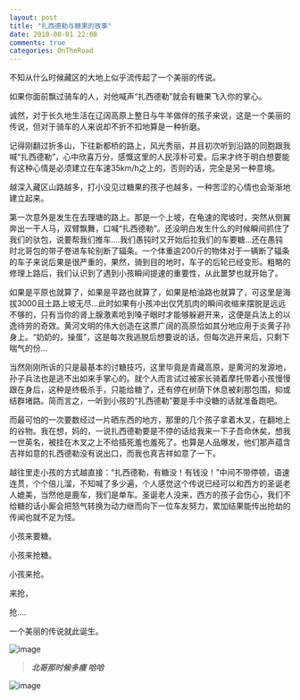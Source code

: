 ```yaml
---
layout: post
title: "扎西德勒与糖果的故事"
date: 2010-08-01 22:08
comments: true
categories: OnTheRoad
---
```

不知从什么时候藏区的大地上似乎流传起了一个美丽的传说。

如果你面前飘过骑车的人，对他喊声“扎西德勒”就会有糖果飞入你的掌心。

诚然，对于长久地生活在辽阔高原上整日与牛羊做伴的孩子来说，这是一个美丽的传说，但对于骑车的人来说却不折不扣地算是一种折磨。

记得刚翻过折多山，下往新都桥的路上，风光秀丽，并且初次听到沿路的同胞跟我喊“扎西德勒”，心中欣喜万分，感慨这里的人民淳朴可爱。后来才终于明白想要能有这种心情是必须建立在车速35km/h之上的，否则的话，完全是另一种意境。

<!--more-->

越深入藏区山路越多，打小没见过糖果的孩子也越多，一种苦涩的心情也会渐渐地建立起来。

第一次意外是发生在去理塘的路上。那是一个上坡，在龟速的爬坡时，突然从侧翼奔出一干人马，双臂飘舞，口喊“扎西德勒”。还没明白发生什么的时候瞬间抓住了我们的驮包，说要帮我们推车….我们愚钝时又开始后拉我们的车要糖…还在愚钝时北哥包的带子卷进车轮别断了辐条。一个体重逾200斤的物体对于一辆断了辐条的车子来说后果是很严重的，果然，骑到目的地时，车子的后轮已经变形。粗略的修理上路后，我们认识到了遇到小孩瞬间提速的重要性，从此噩梦也就开始了。

如果是平原也就算了，如果是平路也就算了，如果是柏油路也就算了，可这里是海拔3000且土路上坡无尽…此时如果有小孩冲出仅凭肌肉的瞬间收缩来摆脱是远远不够的，只有当你的肾上腺激素呛到嗓子眼时才能够躲避开来，这便是兵法上的以逸待劳的奇效。黄河文明的伟大创造在这票广阔的高原恰如其分地应用于炎黄子孙身上。“奶奶的，操蛋”，这是每次我逃脱后想要说的话，但每次逃开来后，只剩下喘气的份…

当然刚刚所诉的只是最基本的讨糖技巧，这里毕竟是青藏高原，是黄河的发源地，孙子兵法也是逃不出如来手掌心的。就个人而言试过被家长骑着摩托带着小孩慢慢跟在身后，这种是终极杀手，只能给糖了，还有停在树荫下休息被刹那包围，抑或结群堵路。简而言之，一听到小孩的“扎西德勒”要是手中没糖的话就准备跑吧。

而最可怕的一次要数经过一片晒东西的地方，那里的几个孩子拿着木叉，在翻地上的谷物。我在想，妈的，一说扎西德勒要是不停的话给我来一下子吾命休矣，想我一世英名，被挂在木叉之上不给插死羞也羞死了。也算是人品爆发，他们那声蕴含吉祥如意的扎西德勒没有说出口，而我也真吉祥如意了一下。

越往里走小孩的方式越直接：“扎西德勒，有糖没！有钱没！”中间不带停顿，语速连贯，个个倍儿溜，不知喊了多少遍，个人感觉这个传说已经可以和西方的圣诞老人媲美，当然他是鹿车，我们是单车。圣诞老人没来，西方的孩子会伤心，我们不给糖的话小厮会把怒气转换为动力继而向下一位车友努力，累加结果能传出抢劫的传闻也就不足为怪。

小孩来要糖。

小孩来抢糖。

小孩来抢。

来抢，

抢….

一个美丽的传说就此诞生。

![image](http://i1001.photobucket.com/albums/af134/mxiaochi/tibet/p_large_7lXS_45190000787f2d10_zpsca561e5b.jpg)
>*__北哥那时候多瘦 哈哈__*

![image](http://i1001.photobucket.com/albums/af134/mxiaochi/tibet/p_large_G7rk_1ee30004bf1b2d0b_zpsb125f1f2.jpg)
